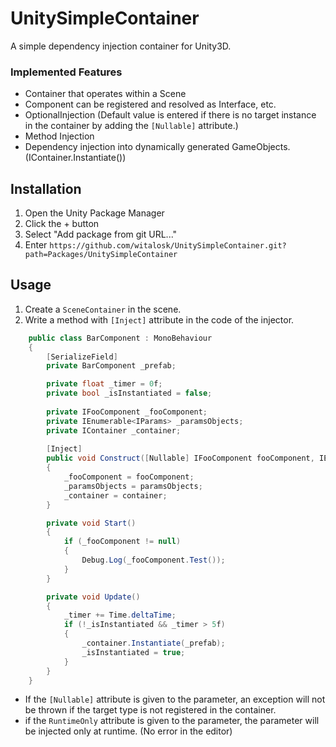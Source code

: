 # UnitySimpleContainer
A simple dependency injection container for Unity3D.

### Implemented Features
- Container that operates within a Scene
- Component can be registered and resolved as Interface, etc.
- OptionalInjection (Default value is entered if there is no target instance in the container by adding the `[Nullable]` attribute.)
- Method Injection
- Dependency injection into dynamically generated GameObjects. (IContainer.Instantiate())

## Installation
1. Open the Unity Package Manager
2. Click the + button
3. Select "Add package from git URL..."
4. Enter `https://github.com/witalosk/UnitySimpleContainer.git?path=Packages/UnitySimpleContainer`

## Usage
1. Create a `SceneContainer` in the scene.
2. Write a method with `[Inject]` attribute in the code of the injector.

```c#
    public class BarComponent : MonoBehaviour
    {
        [SerializeField]
        private BarComponent _prefab;

        private float _timer = 0f;
        private bool _isInstantiated = false;
        
        private IFooComponent _fooComponent;
        private IEnumerable<IParams> _paramsObjects;
        private IContainer _container;
        
        [Inject]
        public void Construct([Nullable] IFooComponent fooComponent, IEnumerable<IParams> paramsObjects, IContainer container)
        {
            _fooComponent = fooComponent;
            _paramsObjects = paramsObjects;
            _container = container;
        }

        private void Start()
        {
            if (_fooComponent != null)
            {
                Debug.Log(_fooComponent.Test());
            }
        }

        private void Update()
        {
            _timer += Time.deltaTime;
            if (!_isInstantiated && _timer > 5f)
            {
                _container.Instantiate(_prefab);
                _isInstantiated = true;
            }
        }
    }
```
- If the `[Nullable]` attribute is given to the parameter, an exception will not be thrown if the target type is not registered in the container.
- if the `RuntimeOnly` attribute is given to the parameter, the parameter will be injected only at runtime. (No error in the editor)

